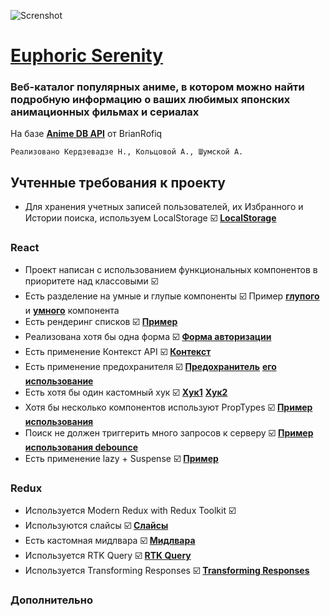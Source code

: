 ![Screnshot](https://www.zastavki.com/pictures/1680x1050/2015/Anime_Three_girls_anime_mitsudomoe_109109_16.png)

# [**Euphoric Serenity**](https://dumopolis.github.io)

### Веб-каталог популярных аниме, в котором можно найти подробную информацию о ваших любимых японских анимационных фильмах и сериалах

На базе [**Anime DB API**](https://rapidapi.com/brian.rofiq/api/anime-db/details) от BrianRofiq

    Реализовано Кердзевадзе Н., Кольцовой А., Шумской А.

## Учтенные требования к проекту

-   Для хранения учетных записей пользователей, их Избранного и Истории поиска, используем LocalStorage ☑️ [**LocalStorage**](https://)

### React

-   Проект написан с использованием функциональных компонентов в приоритете над классовыми ☑️
-   Есть разделение на умные и глупые компоненты ☑️ Пример [**глупого**](https://) и [**умного**](https://) компонента
-   Есть рендеринг списков ☑️ [**Пример**](https://)
-   Реализована хотя бы одна форма ☑️ [**Форма авторизации**](https://)
-   Есть применение Контекст API ☑️ [**Контекст**](https://)
-   Есть применение предохранителя ☑️ [**Предохранитель**](https://) [**его использование**](https://)
-   Есть хотя бы один кастомный хук ☑️ [**Хук1**](https://) [**Хук2**](https://)
-   Хотя бы несколько компонентов используют PropTypes ☑️ [**Пример использования**](https://)
-   Поиск не должен триггерить много запросов к серверу ☑️ [**Пример использования debounce**](https://)
-   Есть применение lazy + Suspense ☑️ [**Пример**](https://)

### Redux

-   Используется Modern Redux with Redux Toolkit ☑️
-   Используются слайсы ☑️ [**Слайсы**](https://)
-   Есть кастомная мидлвара ☑️ [**Мидлвара**](https://)
-   Используется RTK Query ☑️ [**RTK Query**](https://)
-   Используется Transforming Responses ☑️ [**Transforming Responses**](https://)

### Дополнительно
